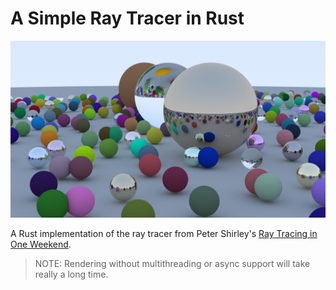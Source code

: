 # A Simple Ray Tracer in Rust
![](./image.png)

A Rust implementation of the ray tracer from Peter Shirley's [Ray Tracing in One Weekend](https://raytracing.github.io/books/RayTracingInOneWeekend.html).

>NOTE: Rendering without multithreading or async support will take really a long time.
